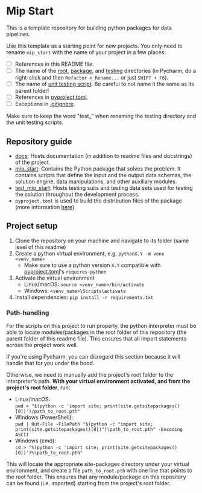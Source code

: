 # Mip Start
This is a template repository for building python packages for data pipelines.

Use this template as a starting point for new projects. You only need to 
rename `mip_start` with the name of your project in a few places:
- [ ] References in this README file.
- [ ] The name of the [root](../mip_start), [package](mip_start), and
  [testing](test_mip_start) directories (in Pycharm, do a right-click and 
  then  `Refactor > Rename...` or just `SHIFT + F6`).
- [ ] The name of [unit testing script](test_mip_start/test_mip_start_pkg.py). Be careful to not name it the same as its parent folder!
- [ ] References in [pyproject.toml](pyproject.toml).
- [ ] Exceptions in [.gitignore](.gitignore).

Make sure to keep the word "test_" when renaming the testing directory 
and the unit testing scripts.

## Repository guide
- [docs](docs): Hosts documentation (in addition to readme files and docstrings)
  of the project.
- [mip_start](mip_start): Contains the Python package that solves the 
  problem.
  It contains scripts that define the input and the output data schemas, the 
  solution engine, data manipulations, and other auxiliary modules.
- [test_mip_start](test_mip_start): Hosts testing suits and testing data 
  sets used for testing the solution throughout the development process.
- `pyproject.toml` is used to build the distribution files 
  of the package (more information [here](https://github.com/mipwise/mip-go/blob/main/6_deploy/1_distribution_package/README.md)).

## Project setup

1. Clone the repository on your machine and navigate to its folder (same level of this readme)
2. Create a python virtual environment, e.g. `pythonX.Y -m venv <venv_name>`  
    - Make sure to use a python version `X.Y` compatible with [pyproject.toml](pyproject.toml)'s `requires-python`
3. Activate the virtual environment
    - Linux/macOS: `source <venv_name>/bin/activate`
    - Windows: `<venv_name>\Scripts\activate`
4. Install dependencies: `pip install -r requirements.txt`

### Path-handling

For the scripts on this project to run properly, the python interpreter must be able to locate modules/packages in the root folder of this repository (the parent folder of this readme file). This ensures that all import statements across the project work well.

If you're using Pycharm, you can disregard this section because it will handle that for you under the hood.

Otherwise, we need to manually add the project's root folder to the interpreter's path. **With your virtual environment activated, and from the project's root folder**, run:  
- Linux/macOS:  
`pwd > "$(python -c 'import site; print(site.getsitepackages()[0])')/path_to_root.pth"`
- Windows (PowerShell):  
`pwd | Out-File -FilePath "$(python -c "import site; print(site.getsitepackages()[0])")\path_to_root.pth" -Encoding ASCII`
- Windows (cmd):  
`cd > "%(python -c 'import site; print(site.getsitepackages()[0])')%\path_to_root.pth"`

This will locate the appropriate site-packages directory under your virtual environment, and create a file `path_to_root.pth` with one line that points to the root folder. This ensures that any module/package on this repository can be found (i.e. imported) starting from the project's root folder.
